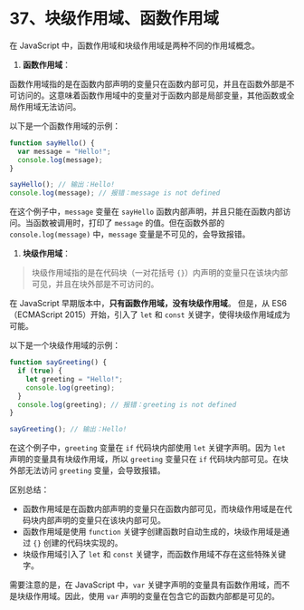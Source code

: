 # 37、块级作用域、函数作用域

在 JavaScript 中，函数作用域和块级作用域是两种不同的作用域概念。

1. **函数作用域**：

函数作用域指的是在函数内部声明的变量只在函数内部可见，并且在函数外部是不可访问的。这意味着函数作用域中的变量对于函数内部是局部变量，其他函数或全局作用域无法访问。

以下是一个函数作用域的示例：

```javascript
function sayHello() {
  var message = "Hello!";
  console.log(message);
}

sayHello(); // 输出：Hello!
console.log(message); // 报错：message is not defined
```

在这个例子中，`message` 变量在 `sayHello` 函数内部声明，并且只能在函数内部访问。当函数被调用时，打印了 `message` 的值。但在函数外部的 `console.log(message)` 中，`message` 变量是不可见的，会导致报错。

1. **块级作用域**：

> 块级作用域指的是在代码块（一对花括号 `{}`）内声明的变量只在该块内部可见，并且在块外部是不可访问的。

在 JavaScript 早期版本中，**只有函数作用域，没有块级作用域**。 但是，从 ES6（ECMAScript 2015）开始，引入了 `let` 和 `const` 关键字，使得块级作用域成为可能。

以下是一个块级作用域的示例：

```javascript
function sayGreeting() {
  if (true) {
    let greeting = "Hello!";
    console.log(greeting);
  }
  console.log(greeting); // 报错：greeting is not defined
}

sayGreeting(); // 输出：Hello!
```

在这个例子中，`greeting` 变量在 `if` 代码块内部使用 `let` 关键字声明。因为 `let` 声明的变量具有块级作用域，所以 `greeting` 变量只在 `if` 代码块内部可见。在块外部无法访问 `greeting` 变量，会导致报错。

区别总结：

- 函数作用域是在函数内部声明的变量只在函数内部可见，而块级作用域是在代码块内部声明的变量只在该块内部可见。
- 函数作用域是使用 `function` 关键字创建函数时自动生成的，块级作用域是通过 `{}` 创建的代码块实现的。
- 块级作用域引入了 `let` 和 `const` 关键字，而函数作用域不存在这些特殊关键字。

需要注意的是，在 JavaScript 中，`var` 关键字声明的变量具有函数作用域，而不是块级作用域。因此，使用 `var` 声明的变量在包含它的函数内部都是可见的。
